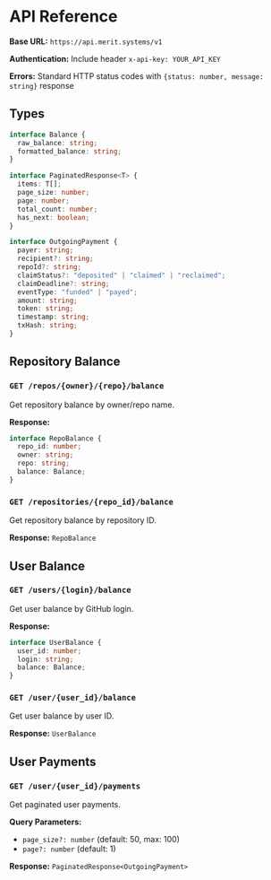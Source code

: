 # API Reference

**Base URL:** `https://api.merit.systems/v1`

**Authentication:** Include header `x-api-key: YOUR_API_KEY`

**Errors:** Standard HTTP status codes with `{status: number, message: string}` response

## Types

```typescript
interface Balance {
  raw_balance: string;
  formatted_balance: string;
}

interface PaginatedResponse<T> {
  items: T[];
  page_size: number;
  page: number;
  total_count: number;
  has_next: boolean;
}

interface OutgoingPayment {
  payer: string;
  recipient?: string;
  repoId?: string;
  claimStatus?: "deposited" | "claimed" | "reclaimed";
  claimDeadline?: string;
  eventType: "funded" | "payed";
  amount: string;
  token: string;
  timestamp: string;
  txHash: string;
}
```

## Repository Balance

### `GET /repos/{owner}/{repo}/balance`
Get repository balance by owner/repo name.

**Response:**
```typescript
interface RepoBalance {
  repo_id: number;
  owner: string;
  repo: string;
  balance: Balance;
}
```

### `GET /repositories/{repo_id}/balance`
Get repository balance by repository ID.

**Response:** `RepoBalance`

## User Balance

### `GET /users/{login}/balance`
Get user balance by GitHub login.

**Response:**
```typescript
interface UserBalance {
  user_id: number;
  login: string;
  balance: Balance;
}
```

### `GET /user/{user_id}/balance`
Get user balance by user ID.

**Response:** `UserBalance`

## User Payments

### `GET /user/{user_id}/payments`
Get paginated user payments.

**Query Parameters:**
- `page_size?: number` (default: 50, max: 100)
- `page?: number` (default: 1)

**Response:** `PaginatedResponse<OutgoingPayment>`